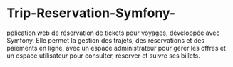 # Trip-Reservation-Symfony-
pplication web de réservation de tickets pour voyages, développée avec Symfony. Elle permet la gestion des trajets, des réservations et des paiements en ligne, avec un espace administrateur pour gérer les offres et un espace utilisateur pour consulter, réserver et suivre ses billets.
